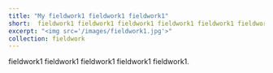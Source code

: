 ```yaml
---
title: "My fieldwork1 fieldwork1 fieldwork1"
short:  fieldwork1 fieldwork1 fieldwork1 fieldwork1 fieldwork1 fieldwork1 fieldwork1. 
excerpt: "<img src='/images/fieldwork1.jpg'>"
collection: fieldwork
---
```


 fieldwork1 fieldwork1 fieldwork1 fieldwork1 fieldwork1. 
